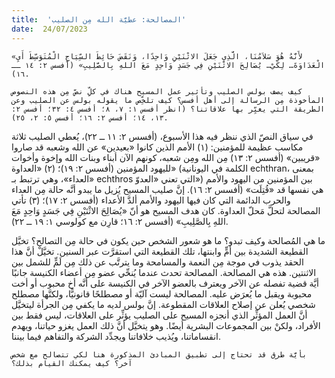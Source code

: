 ```yaml
---
title:  'المصالحة: عطيَّة الله مِن الصليب'
date:  24/07/2023
---
```


`«لأَنَّهُ هُوَ سَلاَمُنَا، الَّذِي جَعَلَ الاثْنَيْنِ وَاحِدًا، وَنَقَضَ حَائِطَ السِّيَاجِ الْمُتَوَسِّطَ أَيِ الْعَدَاوَةَ… لِكَيْ… يُصَالِحَ الاثْنَيْنِ فِي جَسَدٍ وَاحِدٍ مَعَ اللهِ بِالصَّلِيبِ» (أفسس ٢: ١٤ ــ ١٦).`

`كيف يصف بولس الصليب وتأثير عمل المسيح هناك في كلِّ نصّ مِن هذه النصوص المأخوذة مِن الرسالة إلى أهل أفسس؟ كيف تلخِّص ما يقوله بولس عن الصليب وعن الطريقة التي يغيِّر بها علاقاتنا؟ (انظر أفسس ١: ٧، ٨؛ أفسس ٤: ٣٢؛ أفسس ٢: ١٣، ١٤؛ أفسس ٢: ١٦؛ أفسس ٥: ٢، ٢٥).`

في سياق النصّ الذي ننظر فيه هذا الأسبوع، (أفسس ٢: ١١ ــ ٢٢)، يُعطي الصليب ثلاثة مكاسب عظيمة للمؤمنين: (١) الأمم الذين كانوا «بعيدين» عن الله وشعبه قد صاروا «قريبين» (أفسس ٢: ١٣) مِن الله ومِن شعبه، كونهم الآن أبناء وبنات الله وإخوة وأخوات لليهود المؤمنين (أفسس ٢: ١٩)؛ (٢) «العداوة» (الكلمة في اليونانية echthran، بمعنى «العداء»، وهي ترتبط بـ echthros التي تعني «العدوّ») بين المؤمنين من اليهود والأمم هي نفسها قد «قُتِلَت» (أفسس ٢: ١٦). إنَّ صليب المسيح يُزيل ما يبدو أنَّه حالة مِن العداء والحرب الدائمة التي كان فيها اليهود والأمم ألدَّ الأعداء (أفسس ٢: ١٧)؛ (٣) تأتي المصالحة لتحلَّ مَحلّ العداوة. كان هدف المسيح هو أنّ «يُصَالِحَ الاثْنَيْنِ فِي جَسَدٍ وَاحِدٍ مَعَ اللهِ بِالصَّلِيبِ» (أفسس ٢: ١٦؛ قارِن مع كولوسي ١: ١٩ ــ ٢٢).

ما هي المُصالحة وكيف تبدو؟ ما هو شعور الشخص حين يكون في حالة مِن التصالح؟ تخيَّل القطيعة الشديدة بين أمٍّ وابنتها، تلك القطيعة التي استقرَّت عبر السنين. تخيَّلْ أنَّ هذا الحقد يذوب في موجة مِن النعمة والمسامحة وما يترتَّب عن ذلك مِن لَمٍّ للشمل بين الاثنتين. هذه هي المصالحة. المصالحة تحدث عندما يُنحِّي عضو مِن أعضاء الكنيسة جانبًا أيَّة قضية تفصله عن الآخر ويعترف بالعضو الآخر في الكنيسة على أنَّه أخ محبوب أو أخت محبوبة ويقبل ما يُعرَض عليه. المصالحة ليست آليّة أو مصطلحًا قانونيًّا، ولكنَّها مصطلح شخصي يُعلن عن إصلاح العلاقات المقطوعة. إنَّ بولس لديه ما يكفي مِن الجرأة ليتخيَّل أنَّ العمل المؤثِّر الذي أنجزه المسيح على الصليب يؤثِّر على العلاقات، ليس فقط بين الأفراد، ولكنْ بين المجموعات البشرية أيضًا. وهو يتخيَّل أنَّ ذلك العمل يغزو حياتنا، ويهدم انقساماتنا، ويُذيب خلافاتنا ويجدِّد الشركة والتفاهم فيما بيننا.

`بأيَّة طرق قد تحتاج إلى تطبيق المبادئ المذكورة هنا لكي تتصالح مع شخص آخر؟ كيف يمكنك القيام بذلك؟`